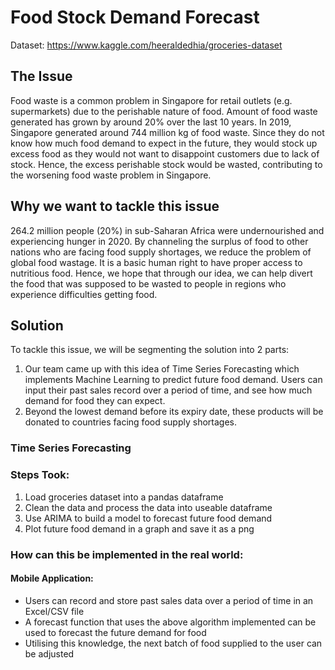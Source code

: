 # Food Stock Demand Forecast

Dataset: https://www.kaggle.com/heeraldedhia/groceries-dataset

## The Issue
Food waste is a common problem in Singapore for retail outlets (e.g. supermarkets) due to the perishable nature of food. Amount of food waste generated has grown by around 20% over the last 10 years. In 2019, Singapore generated around 744 million kg of food waste. Since they do not know how much food demand to expect in the future, they would stock up excess food as they would not want to disappoint customers due to lack of stock. Hence, the excess perishable stock would be wasted, contributing to the worsening food waste problem in Singapore.

## Why we want to tackle this issue
264.2 million people (20%) in sub-Saharan Africa were undernourished and experiencing hunger in 2020. By channeling the surplus of food to other nations who are facing food supply shortages, we reduce the problem of global food wastage. It is a basic human right to have proper access to nutritious food. Hence, we hope that through our idea, we can help divert the food that was supposed to be wasted to people in regions who experience difficulties getting food.

## Solution
To tackle this issue, we will be segmenting the solution into 2 parts: 

1. Our team came up with this idea of Time Series Forecasting which implements Machine Learning to predict future food demand. Users can input their past sales record over a period of time, and see how much demand for food they can expect.
2. Beyond the lowest demand before its expiry date, these products will be donated to countries facing food supply shortages.

### Time Series Forecasting
### Steps Took:
1. Load groceries dataset into a pandas dataframe
2. Clean the data and process the data into useable dataframe
3. Use ARIMA to build a model to forecast future food demand
4. Plot future food demand in a graph and save it as a png

### How can this be implemented in the real world:
#### Mobile Application:
- Users can record and store past sales data over a period of time in an Excel/CSV file
- A forecast function that uses the above algorithm implemented can be used to forecast the future demand for food
- Utilising this knowledge, the next batch of food supplied to the user can be adjusted 
